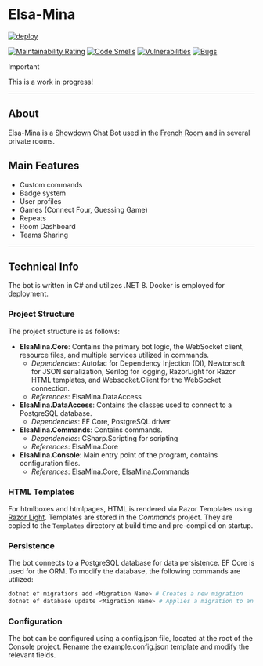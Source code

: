 # Elsa-Mina

[![deploy](https://github.com/slimf1/Elsa-Mina/actions/workflows/deploy.yml/badge.svg)](https://github.com/slimf1/Elsa-Mina/actions/workflows/deploy.yml)

[![Maintainability Rating](https://sonarcloud.io/api/project_badges/measure?project=slimf1_Elsa-Mina&metric=sqale_rating)](https://sonarcloud.io/summary/new_code?id=slimf1_Elsa-Mina)
[![Code Smells](https://sonarcloud.io/api/project_badges/measure?project=slimf1_Elsa-Mina&metric=code_smells)](https://sonarcloud.io/summary/new_code?id=slimf1_Elsa-Mina)
[![Vulnerabilities](https://sonarcloud.io/api/project_badges/measure?project=slimf1_Elsa-Mina&metric=vulnerabilities)](https://sonarcloud.io/summary/new_code?id=slimf1_Elsa-Mina)
[![Bugs](https://sonarcloud.io/api/project_badges/measure?project=slimf1_Elsa-Mina&metric=bugs)](https://sonarcloud.io/summary/new_code?id=slimf1_Elsa-Mina)

> [!IMPORTANT]  
> This is a work in progress!

---

## About

Elsa-Mina is a [Showdown](https://psim.us) Chat Bot used in the [French Room](https://psim.us/fr) and in several private rooms.

## Main Features
* Custom commands
* Badge system
* User profiles
* Games (Connect Four, Guessing Game)
* Repeats
* Room Dashboard
* Teams Sharing

---

## Technical Info
The bot is written in C# and utilizes .NET 8. Docker is employed for deployment.

### Project Structure
The project structure is as follows:
* **ElsaMina.Core**: Contains the primary bot logic, the WebSocket client, resource files, and multiple services utilized in commands.
  * _Dependencies_: Autofac for Dependency Injection (DI), Newtonsoft for JSON serialization, Serilog for logging, RazorLight for Razor HTML templates, and Websocket.Client for the WebSocket connection.
  * _References_: ElsaMina.DataAccess
* **ElsaMina.DataAccess**: Contains the classes used to connect to a PostgreSQL database.
  * _Dependencies_: EF Core, PostgreSQL driver
* **ElsaMina.Commands**: Contains commands.
  * _Dependencies_: CSharp.Scripting for scripting
  * _References_: ElsaMina.Core
* **ElsaMina.Console**: Main entry point of the program, contains configuration files.
  * _References_: ElsaMina.Core, ElsaMina.Commands

### HTML Templates
For htmlboxes and htmlpages, HTML is rendered via Razor Templates using [Razor Light](https://github.com/toddams/RazorLight).
Templates are stored in the _Commands_ project. They are copied to the `Templates` directory at build time and pre-compiled on startup.

### Persistence
The bot connects to a PostgreSQL database for data persistence. EF Core is used for the ORM.
To modify the database, the following commands are utilized:
```bash
dotnet ef migrations add <Migration Name> # Creates a new migration
dotnet ef database update <Migration Name> # Applies a migration to an existing database
```

### Configuration

The bot can be configured using a config.json file, located at the root of the Console project.
Rename the example.config.json template and modify the relevant fields.
